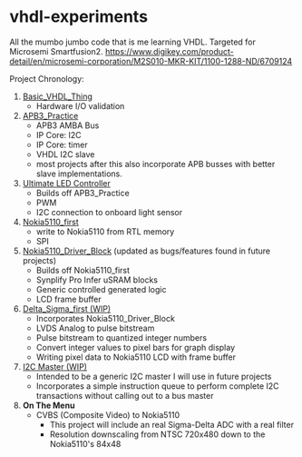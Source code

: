 # vhdl-experiments
All the mumbo jumbo code that is me learning VHDL. Targeted for Microsemi Smartfusion2.
https://www.digikey.com/product-detail/en/microsemi-corporation/M2S010-MKR-KIT/1100-1288-ND/6709124


Project Chronology:

1. [Basic_VHDL_Thing](https://github.com/PKazm/vhdl-experiments/tree/master/Basic_VHDL_Thing)
    * Hardware I/O validation
1. [APB3_Practice](https://github.com/PKazm/vhdl-experiments/tree/master/APB3_practice)
    * APB3 AMBA Bus
    * IP Core: I2C
    * IP Core: timer
    * VHDL I2C slave
    * most projects after this also incorporate APB busses with better slave implementations.
1. [Ultimate LED Controller](https://github.com/PKazm/vhdl-experiments/tree/master/Ultimate%20LED%20Controller)
    * Builds off APB3_Practice
    * PWM
    * I2C connection to onboard light sensor
1. [Nokia5110_first](https://github.com/PKazm/vhdl-experiments/tree/master/Nokia5110_first)
    * write to Nokia5110 from RTL memory
    * SPI
1. [Nokia5110_Driver_Block](https://github.com/PKazm/vhdl-experiments/tree/master/Nokia5110_Driver_Block) (updated as bugs/features found in future projects)
    * Builds off Nokia5110_first
    * Synplify Pro Infer uSRAM blocks
    * Generic controlled generated logic
    * LCD frame buffer
1. [Delta_Sigma_first (WIP)](https://github.com/PKazm/vhdl-experiments/tree/master/Delta_Sigma_first)
    * Incorporates Nokia5110_Driver_Block
    * LVDS Analog to pulse bitstream
    * Pulse bitstream to quantized integer numbers
    * Convert integer values to pixel bars for graph display
    * Writing pixel data to Nokia5110 LCD with frame buffer
1. [I2C Master (WIP)](https://github.com/PKazm/vhdl-experiments/tree/master/I2C_Core_Master)
    * Intended to be a generic I2C master I will use in future projects
    * Incorporates a simple instruction queue to perform complete I2C transactions without calling out to a bus master
1. **On The Menu**
    * CVBS (Composite Video) to Nokia5110
         * This project will include an real Sigma-Delta ADC with a real filter
         * Resolution downscaling from NTSC 720x480 down to the Nokia5110's 84x48
